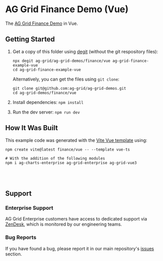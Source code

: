 # AG Grid Finance Demo (Vue)

The [AG Grid Finance Demo](https://ag-grid.com/example-finance/) in Vue.

## Getting Started

1. Get a copy of this folder using [degit](https://github.com/Rich-Harris/degit) (without the git respository files):

   ```
   npx degit ag-grid/ag-grid-demos/finance/vue ag-grid-finance-example-vue
   cd ag-grid-finance-example-vue
   ```

   Alternatively, you can get the files using `git clone`:

   ```
   git clone git@github.com:ag-grid/ag-grid-demos.git
   cd ag-grid-demos/finance/vue
   ```

2. Install dependencies: `npm install`
3. Run the dev server: `npm run dev`

## How It Was Built

This example code was generated with the [Vite Vue template](https://vitejs.dev/guide/) using:

```
npm create vite@latest finance/vue -- --template vue-ts

# With the addition of the following modules
npm i ag-charts-enterprise ag-grid-enterprise ag-grid-vue3
```

<br /><br />

## Support

### Enterprise Support

AG Grid Enterprise customers have access to dedicated support via [ZenDesk](https://ag-grid.zendesk.com/hc/en-us), which is monitored by our engineering teams.

### Bug Reports

If you have found a bug, please report it in our main repository's [issues](https://github.com/ag-grid/ag-grid/issues) section.
